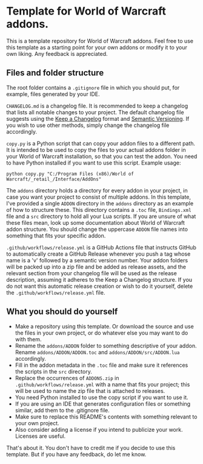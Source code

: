 # Template for World of Warcraft addons.
This is a template repository for World of Warcraft addons.
Feel free to use this template as a starting point for your own addons or modify
it to your own liking.
Any feedback is appreciated.

## Files and folder structure
The root folder contains a `.gitignore` file in which you should put, for
example, files generated by your IDE.

`CHANGELOG.md` is a changelog file.
It is recommended to keep a changelog that lists all notable changes to your
project.
The default changelog file suggests using the
[Keep a Changelog](https://keepachangelog.com/en/1.0.0/) format and
[Semantic Versioning](https://semver.org/spec/v2.0.0.html).
If you wish to use other methods, simply change the changelog file accordingly.

`copy.py` is a Python script that can copy your addon files to a different path.
It is intended to be used to copy the files to your actual addons folder in your
World of Warcraft installation, so that you can test the addon.
You need to have Python installed if you want to use this script.
Example usage:

    python copy.py "C:/Program Files (x86)/World of Warcraft/_retail_/Interface/AddOns"

The `addons` directory holds a directory for every addon in your project, in
case you want your project to consist of multiple addons.
In this template, I've provided a single `ADDON` directory in the `addons`
directory as an example of how to structure these.
This directory contains a `.toc` file, `Bindings.xml` file and a `src` directory
to hold all your Lua scripts.
If you are unsure of what these files mean, look up some documentation about
World of Warcraft addon structure.
You should change the uppercase `ADDON` file names into something that fits your
specific addon.

`.github/workflows/release.yml` is a GitHub Actions file that instructs GitHub
to automatically create a GitHub Release whenever you push a tag whose name is a
'v' followed by a semantic version number.
Your addon folders will be packed up into a zip file and be added as release
assets, and the relevant section from your changelog file will be used as the
release description, assuming it adheres to the Keep a Changelog structure.
If you do not want this automatic release creation or wish to do it yourself,
delete the `.github/workflows/release.yml` file.

## What you should do yourself
- Make a repository using this template.
Or download the source and use the files in your own project, or do whatever
else you may want to do with them.
- Rename the `addons/ADDON` folder to something descriptive of your addon.
Rename `addons/ADDON/ADDON.toc` and `addons/ADDON/src/ADDON.lua` accordingly.
- Fill in the addon metadata in the `.toc` file and make sure it references the
scripts in the `src` directory.
- Replace the occurrences of `ADDONS.zip` in `.github/workflows/release.yml`
with a name that fits your project; this will be used to name the zip file that
is attached to releases.
- You need Python installed to use the copy script if you want to use it.
- If you are using an IDE that generates configuration files or something
similar, add them to the .gitignore file.
- Make sure to replace this README's contents with something relevant to your
own project.
- Also consider adding a license if you intend to publicize your work.
Licenses are useful.

That's about it.
You don't have to credit me if you decide to use this template.
But if you have any feedback, do let me know.
